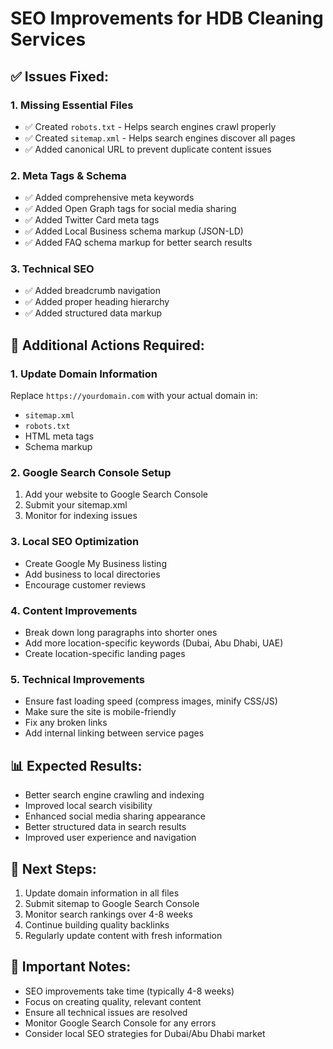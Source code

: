 # SEO Improvements for HDB Cleaning Services

## ✅ **Issues Fixed:**

### 1. **Missing Essential Files**
- ✅ Created `robots.txt` - Helps search engines crawl properly
- ✅ Created `sitemap.xml` - Helps search engines discover all pages
- ✅ Added canonical URL to prevent duplicate content issues

### 2. **Meta Tags & Schema**
- ✅ Added comprehensive meta keywords
- ✅ Added Open Graph tags for social media sharing
- ✅ Added Twitter Card meta tags
- ✅ Added Local Business schema markup (JSON-LD)
- ✅ Added FAQ schema markup for better search results

### 3. **Technical SEO**
- ✅ Added breadcrumb navigation
- ✅ Added proper heading hierarchy
- ✅ Added structured data markup

## 🔧 **Additional Actions Required:**

### 1. **Update Domain Information**
Replace `https://yourdomain.com` with your actual domain in:
- `sitemap.xml`
- `robots.txt`
- HTML meta tags
- Schema markup

### 2. **Google Search Console Setup**
1. Add your website to Google Search Console
2. Submit your sitemap.xml
3. Monitor for indexing issues

### 3. **Local SEO Optimization**
- Create Google My Business listing
- Add business to local directories
- Encourage customer reviews

### 4. **Content Improvements**
- Break down long paragraphs into shorter ones
- Add more location-specific keywords (Dubai, Abu Dhabi, UAE)
- Create location-specific landing pages

### 5. **Technical Improvements**
- Ensure fast loading speed (compress images, minify CSS/JS)
- Make sure the site is mobile-friendly
- Fix any broken links
- Add internal linking between service pages

## 📊 **Expected Results:**
- Better search engine crawling and indexing
- Improved local search visibility
- Enhanced social media sharing appearance
- Better structured data in search results
- Improved user experience and navigation

## 🚀 **Next Steps:**
1. Update domain information in all files
2. Submit sitemap to Google Search Console
3. Monitor search rankings over 4-8 weeks
4. Continue building quality backlinks
5. Regularly update content with fresh information

## 📝 **Important Notes:**
- SEO improvements take time (typically 4-8 weeks)
- Focus on creating quality, relevant content
- Ensure all technical issues are resolved
- Monitor Google Search Console for any errors
- Consider local SEO strategies for Dubai/Abu Dhabi market
